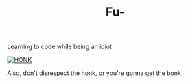 <!DOCTYPE HTML>
<html>
  <header> 
  <h1> Fu- </h1>
  </header>
  <main>
    <p> Learning to code while being an idiot </p>
    <a href="https://github.com/inkthought-labs/honkers"> <img src="https://images.discordapp.net/avatars/693035835452424193/6ddbea0f3ac219a633833660f8a3846f.png?size=512" alt="HONK"> </a>
    <p> Also, don't disrespect the honk, or you're gonna get the bonk </p>
